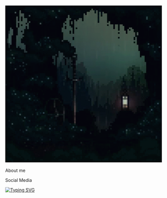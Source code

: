![Header](https://github.com/Determindev/Determindev/blob/main/assets/chill-rain.gif)

 About me

 Social Media


[![Typing SVG](https://readme-typing-svg.herokuapp.com?color=%f5e97a&lines=Languages+and+Tools)](https://git.io/typing-svg)


